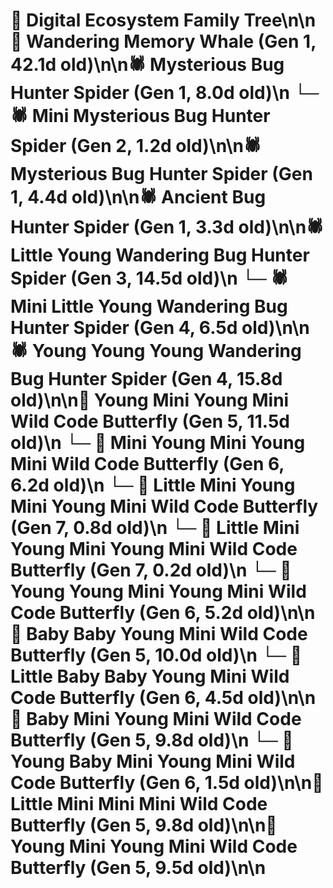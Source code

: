 # 🌳 Digital Ecosystem Family Tree\n\n🐋 Wandering Memory Whale (Gen 1, 42.1d old)\n\n🕷️ Mysterious Bug Hunter Spider (Gen 1, 8.0d old)\n  └─ 🕷️ Mini Mysterious Bug Hunter Spider (Gen 2, 1.2d old)\n\n🕷️ Mysterious Bug Hunter Spider (Gen 1, 4.4d old)\n\n🕷️ Ancient Bug Hunter Spider (Gen 1, 3.3d old)\n\n🕷️ Little Young Wandering Bug Hunter Spider (Gen 3, 14.5d old)\n  └─ 🕷️ Mini Little Young Wandering Bug Hunter Spider (Gen 4, 6.5d old)\n\n🕷️ Young Young Young Wandering Bug Hunter Spider (Gen 4, 15.8d old)\n\n🦋 Young Mini Young Mini Wild Code Butterfly (Gen 5, 11.5d old)\n  └─ 🦋 Mini Young Mini Young Mini Wild Code Butterfly (Gen 6, 6.2d old)\n    └─ 🦋 Little Mini Young Mini Young Mini Wild Code Butterfly (Gen 7, 0.8d old)\n    └─ 🦋 Little Mini Young Mini Young Mini Wild Code Butterfly (Gen 7, 0.2d old)\n  └─ 🦋 Young Young Mini Young Mini Wild Code Butterfly (Gen 6, 5.2d old)\n\n🦋 Baby Baby Young Mini Wild Code Butterfly (Gen 5, 10.0d old)\n  └─ 🦋 Little Baby Baby Young Mini Wild Code Butterfly (Gen 6, 4.5d old)\n\n🦋 Baby Mini Young Mini Wild Code Butterfly (Gen 5, 9.8d old)\n  └─ 🦋 Young Baby Mini Young Mini Wild Code Butterfly (Gen 6, 1.5d old)\n\n🦋 Little Mini Mini Mini Wild Code Butterfly (Gen 5, 9.8d old)\n\n🦋 Young Mini Young Mini Wild Code Butterfly (Gen 5, 9.5d old)\n\n